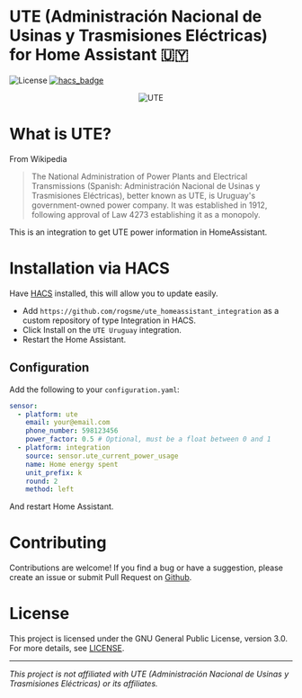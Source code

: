 # UTE (Administración Nacional de Usinas y Trasmisiones Eléctricas) for Home Assistant 🇺🇾
![License](https://img.shields.io/github/license/rogsme/ute_homeassistant_integration)
[![hacs_badge](https://img.shields.io/badge/HACS-Custom-41BDF5.svg)](https://github.com/rogsme/ute_homeassistant_integration)

<p align="center">
  <img src="https://github.com/rogsme/ute_homeassistant_integration/blob/master/icon.png?raw=true" alt="UTE"/>
</p>

# What is UTE?

From Wikipedia
> The National Administration of Power Plants and Electrical Transmissions (Spanish: Administración Nacional de Usinas y Trasmisiones Eléctricas), better known as UTE, is Uruguay's government-owned power company. It was established in 1912, following approval of Law 4273 establishing it as a monopoly.

This is an integration to get UTE power information in HomeAssistant.

# Installation via HACS

Have [HACS](https://hacs.xyz/) installed, this will allow you to update easily.

* Add `https://github.com/rogsme/ute_homeassistant_integration` as a custom repository of type Integration in HACS.
* Click Install on the `UTE Uruguay` integration.
* Restart the Home Assistant.

## Configuration

Add the following to your `configuration.yaml`:
```yaml
sensor:
  - platform: ute
    email: your@email.com
    phone_number: 598123456
    power_factor: 0.5 # Optional, must be a float between 0 and 1
  - platform: integration
    source: sensor.ute_current_power_usage
    name: Home energy spent
    unit_prefix: k
    round: 2
    method: left
```

And restart Home Assistant.

# Contributing

Contributions are welcome! If you find a bug or have a suggestion, please create an issue or submit Pull Request on [Github](https://github.com/rogsme/ute_homeassistant_integration).

# License

This project is licensed under the GNU General Public License, version 3.0. For more details, see [LICENSE](LICENSE).

---

*This project is not affiliated with UTE (Administración Nacional de Usinas y Trasmisiones Eléctricas) or its affiliates.*
